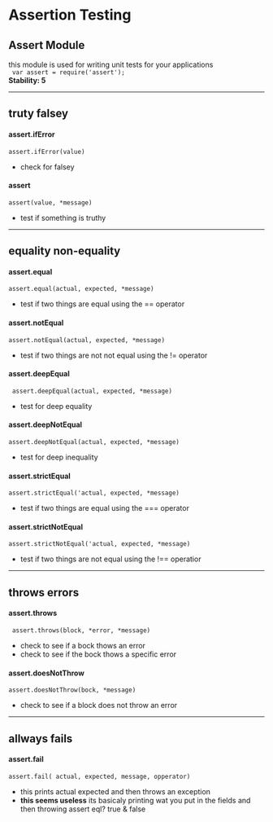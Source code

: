 # Assertion Testing  

## Assert  Module
this module is used for writing unit tests for your applications  
``` var assert = require('assert');```  
**Stability: 5**  

----
## truty falsey

#### assert.ifError  
 ``` assert.ifError(value) ```  
 * check for falsey

#### assert  
```assert(value, *message)```
 * test if something is truthy

----
## equality non-equality 
#### assert.equal  
```assert.equal(actual, expected, *message)```
 * test if two things are equal using the == operator  

#### assert.notEqual 
```assert.notEqual(actual, expected, *message)```
 * test if two things are not not equal using the != operator

#### assert.deepEqual  
``` assert.deepEqual(actual, expected, *message)```
 * test for deep equality

#### assert.deepNotEqual  
```assert.deepNotEqual(actual, expected, *message)```
 * test for deep inequality

#### assert.strictEqual  
```assert.strictEqual('actual, expected, *message)```
 * test if two things are equal using the === operator

#### assert.strictNotEqual  
```assert.strictNotEqual('actual, expected, *message)```
 * test if two things are not equal using the !== operatior

----
## throws errors

#### assert.throws  
``` assert.throws(block, *error, *message)```
 * check to see if a bock thows an error
 * check to see if the bock thows a specific error

#### assert.doesNotThrow  
```assert.doesNotThrow(bock, *message)```
 * check to see if a block does not throw an error

----
## allways fails
#### assert.fail 
```assert.fail( actual, expected, message, opperator)```
 * this prints actual expected and then throws an exception
 * **this seems useless** its basicaly printing wat you put in the fields and then throwing assert eql? true & false


 

